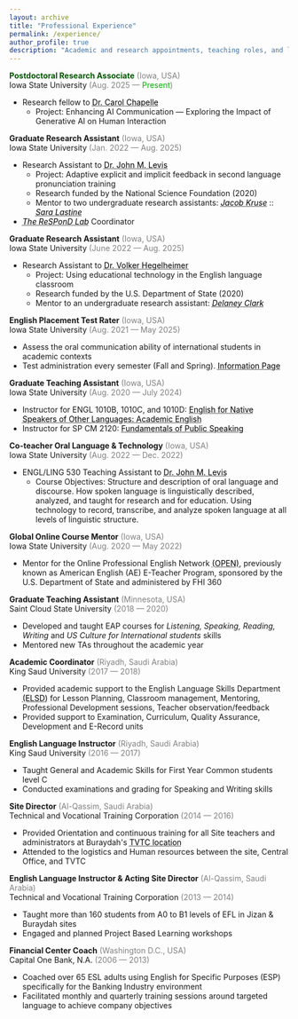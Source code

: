 ```yaml
---
layout: archive
title: "Professional Experience"
permalink: /experience/
author_profile: true
description: "Academic and research appointments, teaching roles, and lab coordination experience."
---
```

<span style="color: #005700">**Postdoctoral Research Associate**</span> <span style="color:grey">(Iowa, USA)</span><br/>
Iowa State University <span style="color:grey">(Aug. 2025 — <span style="color: #00ad00">Present</span>)</span><br/>
+ Research fellow to <a href="https://faculty.sites.iastate.edu/carolc/" target="_blank" style="color: black; text-decoration: underline;text-decoration-style: dotted;">Dr. Carol Chapelle</a><br/>
  + Project: Enhancing AI Communication — Exploring the Impact of Generative AI on Human Interaction<br/>

**Graduate Research Assistant** <span style="color:grey">(Iowa, USA)</span><br/>
Iowa State University <span style="color:grey">(Jan. 2022 — Aug. 2025)</span><br/>
+ Research Assistant to <a href="https://faculty.sites.iastate.edu/jlevis/" target="_blank" style="color: black; text-decoration: underline;text-decoration-style: dotted;">Dr. John M. Levis</a><br/>
  + Project: Adaptive explicit and implicit feedback in second language pronunciation training<br/>
  + Research funded by the National Science Foundation (2020)<br/>
  + Mentor to two undergraduate research assistants: <a href="https://www.linkedin.com/in/jacobjkruse/" target="_blank" style="color: black; text-decoration: underline;text-decoration-style: dotted;"><i>Jacob Kruse</i></a> :: <a href="https://www.linkedin.com/in/sara-lastine-aa3154203/" target="_blank" style="color: black; text-decoration: underline;text-decoration-style: dotted;"><i>Sara Lastine</i></a><br/>
+ <i><a href="https://bit.ly/respondlab" target="_blank" style="color: black; text-decoration: underline;text-decoration-style: dotted;">The ReSPonD Lab</a></i> Coordinator

**Graduate Research Assistant** <span style="color:grey">(Iowa, USA)</span><br/>
Iowa State University <span style="color:grey">(June 2022 — Aug. 2025)</span><br/>
+ Research Assistant to <a href="https://engl.iastate.edu/directory/volker-hegelheimer/" target="_blank" style="color: black; text-decoration: underline;text-decoration-style: dotted;">Dr. Volker Hegelheimer</a><br/>
  + Project: Using educational technology in the English language classroom<br/>
  + Research funded by the U.S. Department of State (2020)<br/>
  + Mentor to an undergraduate research assistant: <a href="https://www.linkedin.com/in/delaney-clark-5794722b0/" target="_blank" style="color: black; text-decoration: underline;text-decoration-style: dotted;"><i>Delaney Clark</i></a><br/>

**English Placement Test Rater** <span style="color:grey">(Iowa, USA)</span><br/>
Iowa State University <span style="color:grey">(Aug. 2021 — May 2025)</span><br/>
+ Assess the oral communication ability of international students in academic contexts
+ Test administration every semester (Fall and Spring). <a href="https://apling.engl.iastate.edu/english-placement-test/" target="_blank" style="color: black; text-decoration: underline;text-decoration-style: dotted;">Information Page</a><br/>

**Graduate Teaching Assistant** <span style="color:grey">(Iowa, USA)</span><br/>
Iowa State University <span style="color:grey">(Aug. 2020 — July 2024)</span><br/>
+ Instructor for ENGL 1010B, 1010C, and 1010D: <a href="https://apling.engl.iastate.edu/esl-courses/" target="_blank" style="color: black; text-decoration: underline;text-decoration-style: dotted;">English for Native Speakers of Other Languages: Academic English</a><br/>
+ Instructor for SP CM 2120: <a href="https://engl.iastate.edu/isucomm/speech-communication/" target="_blank" style="color: black; text-decoration: underline;text-decoration-style: dotted;">Fundamentals of Public Speaking</a><br/>

**Co-teacher Oral Language & Technology** <span style="color:grey">(Iowa, USA)</span><br/>
Iowa State University <span style="color:grey">(Aug. 2022 — Dec. 2022)</span><br/>
+ ENGL/LING 530 Teaching Assistant to <a href="https://faculty.sites.iastate.edu/jlevis/" target="_blank" style="color: black; text-decoration: underline;text-decoration-style: dotted;">Dr. John M. Levis</a><br/>
  + Course Objectives: Structure and description of oral language and discourse. How spoken language is linguistically described, analyzed, and taught for research and for education. Using technology to record, transcribe, and analyze spoken language at all levels of linguistic structure.<br/>

**Global Online Course Mentor** <span style="color:grey">(Iowa, USA)</span><br/>
Iowa State University <span style="color:grey">(Aug. 2020 — May 2022)</span><br/>
+ Mentor for the Online Professional English Network <a href="https://www.openenglishprograms.org/dtawc" target="_blank" style="color: black; text-decoration: underline;text-decoration-style: dotted;">(OPEN)</a>, previously known as American English (AE) E-Teacher Program, sponsored by the U.S. Department of State and administered by FHI 360<br/>

**Graduate Teaching Assistant** <span style="color:grey">(Minnesota, USA)</span><br/>
Saint Cloud State University <span style="color:grey">(2018 — 2020)</span><br/>
+ Developed and taught EAP courses for _Listening, Speaking, Reading, Writing_ and _US Culture for International students_ skills<br/>
+ Mentored new TAs throughout the academic year<br/>

**Academic Coordinator** <span style="color:grey">(Riyadh, Saudi Arabia)</span><br/>
King Saud University <span style="color:grey">(2017 — 2018)</span><br/>
+ Provided academic support to the English Language Skills Department <a href="https://cfy.ksu.edu.sa/en/node/1393" target="_blank" style="color: black; text-decoration: underline;text-decoration-style: dotted;">(ELSD)</a> for Lesson Planning, Classroom management, Mentoring, Professional Development sessions, Teacher observation/feedback<br/>
+ Provided support to Examination, Curriculum, Quality Assurance, Development and E-Record units<br/>

**English Language Instructor** <span style="color:grey">(Riyadh, Saudi Arabia)</span><br/>
King Saud University <span style="color:grey">(2016 — 2017)</span><br/>
+ Taught General and Academic Skills for First Year Common students level C<br/>
+ Conducted examinations and grading for Speaking and Writing skills<br/>

**Site Director** <span style="color:grey">(Al-Qassim, Saudi Arabia)</span><br/>
Technical and Vocational Training Corporation <span style="color:grey">(2014 — 2016)</span><br/>
+ Provided Orientation and continuous training for all Site teachers and administrators at Buraydah's <a href="https://sites.google.com/a/interlink.edu/malanazi/home/ada-hyyte-altdryb-waladaryyn" target="_blank" style="color: black; text-decoration: underline;text-decoration-style: dotted;">TVTC location</a><br/>
+ Attended to the logistics and Human resources between the site, Central Office, and TVTC<br/>

**English Language Instructor & Acting Site Director** <span style="color:grey">(Al-Qassim, Saudi Arabia)</span><br/>
Technical and Vocational Training Corporation <span style="color:grey">(2013 — 2014)</span><br/>
+ Taught more than 160 students from A0 to B1 levels of EFL in Jizan & Buraydah sites<br/>
+ Engaged and planned Project Based Learning workshops<br/>

**Financial Center Coach** <span style="color:grey">(Washington D.C., USA)</span><br/>
Capital One Bank, N.A. <span style="color:grey">(2006 — 2013)</span><br/>
+ Coached over 65 ESL adults using English for Specific Purposes (ESP) specifically for the Banking Industry environment<br/>
+ Facilitated monthly and quarterly training sessions around targeted language to achieve company objectives<br/>
